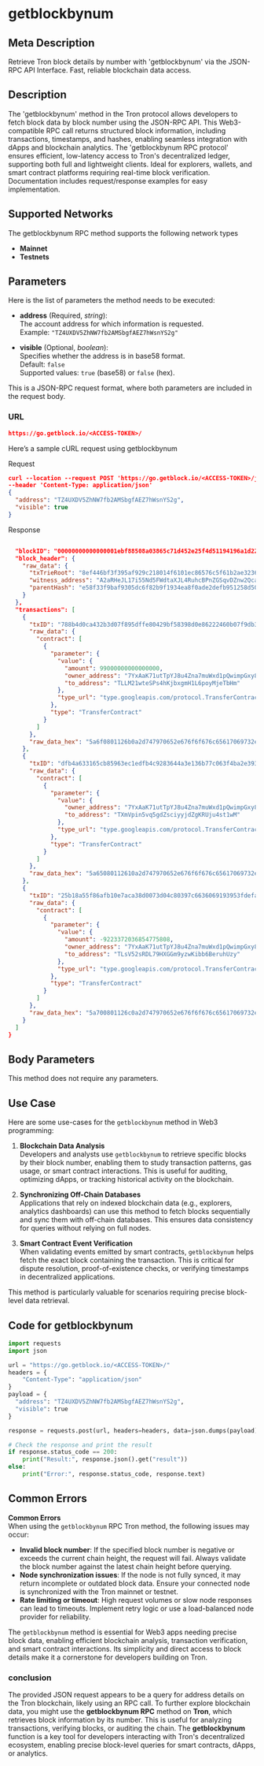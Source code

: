 # getblockbynum


## Meta Description
Retrieve Tron block details by number with 'getblockbynum' via the JSON-RPC API Interface. Fast, reliable blockchain data access.

## Description
The 'getblockbynum' method in the Tron protocol allows developers to fetch block data by block number using the JSON-RPC API. This Web3-compatible RPC call returns structured block information, including transactions, timestamps, and hashes, enabling seamless integration with dApps and blockchain analytics. The 'getblockbynum RPC protocol' ensures efficient, low-latency access to Tron's decentralized ledger, supporting both full and lightweight clients. Ideal for explorers, wallets, and smart contract platforms requiring real-time block verification. Documentation includes request/response examples for easy implementation.

## Supported Networks
The getblockbynum RPC method supports the following network types
- **Mainnet**
- **Testnets**

## Parameters

Here is the list of parameters the method needs to be executed:

- **address** (Required, *string*):  
  The account address for which information is requested.  
  Example: `"TZ4UXDV5ZhNW7fb2AMSbgfAEZ7hWsnYS2g"`

- **visible** (Optional, *boolean*):  
  Specifies whether the address is in base58 format.  
  Default: `false`  
  Supported values: `true` (base58) or `false` (hex).  

This is a JSON-RPC request format, where both parameters are included in the request body.

### URL
```json
https://go.getblock.io/<ACCESS-TOKEN>/
```
Here’s a sample cURL request using getblockbynum

Request
```json
curl --location --request POST 'https://go.getblock.io/<ACCESS-TOKEN>/jsonrpc' 
--header 'Content-Type: application/json' 
{
  "address": "TZ4UXDV5ZhNW7fb2AMSbgfAEZ7hWsnYS2g",
  "visible": true
}
```

Response
```json

  "blockID": "00000000000000001ebf88508a03865c71d452e25f4d51194196a1d22b6653dc",
  "block_header": {
    "raw_data": {
      "txTrieRoot": "8ef446bf3f395af929c218014f6101ec86576c5f61b2ae3236bf3a2ab5e2fecd",
      "witness_address": "A2aRHeJL17i55Nd5FWdtaXJL4RuhcBPnZGSqvDZnw2Qcadhh9hhFBwAkHM52Tuv6d15wMcMgrUc3hi1HpCCyAefw5kDgbvbGWjKgJoyER8ZY1w6sy3pxp56YdtiW4LtbCKaWyRpxzXv4mEmh88Y2ipZP8VFpSy8YLqnj",
      "parentHash": "e58f33f9baf9305dc6f82b9f1934ea8f0ade2defb951258d50167028c780351f"
    }
  },
  "transactions": [
    {
      "txID": "788b4d0ca432b3d07f895dffe80429bf58398d0e86222460b07f9db38e238803",
      "raw_data": {
        "contract": [
          {
            "parameter": {
              "value": {
                "amount": 99000000000000000,
                "owner_address": "7YxAaK71utTpYJ8u4Zna7muWxd1pQwimpGxy8",
                "to_address": "TLLM21wteSPs4hKjbxgmH1L6poyMjeTbHm"
              },
              "type_url": "type.googleapis.com/protocol.TransferContract"
            },
            "type": "TransferContract"
          }
        ]
      },
      "raw_data_hex": "5a6f0801126b0a2d747970652e676f6f676c65617069732e636f6d2f70726f746f636f6c2e5472616e73666572436f6e7472616374123a0a17307830303030303030303030303030303030303030303012154171b0af54e0a1182a5e0947d6a64f3b22740ef3181880808ec69bffedaf01"
    },
    {
      "txID": "dfb4a633165cb85963ec1edfb4c9283644a3e136b77c063f4ba2e39307863a75",
      "raw_data": {
        "contract": [
          {
            "parameter": {
              "value": {
                "owner_address": "7YxAaK71utTpYJ8u4Zna7muWxd1pQwimpGxy8",
                "to_address": "TXmVpin5vq5gdZsciyyjdZgKRUju4st1wM"
              },
              "type_url": "type.googleapis.com/protocol.TransferContract"
            },
            "type": "TransferContract"
          }
        ]
      },
      "raw_data_hex": "5a65080112610a2d747970652e676f6f676c65617069732e636f6d2f70726f746f636f6c2e5472616e73666572436f6e747261637412300a173078303030303030303030303030303030303030303030121541ef1bd15b5b657f69611b053a6f4fcd7268a50858"
    },
    {
      "txID": "25b18a55f86afb10e7aca38d0073d04c80397c6636069193953fdefaea0b8369",
      "raw_data": {
        "contract": [
          {
            "parameter": {
              "value": {
                "amount": -9223372036854775808,
                "owner_address": "7YxAaK71utTpYJ8u4Zna7muWxd1pQwimpGxy8",
                "to_address": "TLsV52sRDL79HXGGm9yzwKibb6BeruhUzy"
              },
              "type_url": "type.googleapis.com/protocol.TransferContract"
            },
            "type": "TransferContract"
          }
        ]
      },
      "raw_data_hex": "5a700801126c0a2d747970652e676f6f676c65617069732e636f6d2f70726f746f636f6c2e5472616e73666572436f6e7472616374123b0a17307830303030303030303030303030303030303030303012154177944d19c052b73ee2286823aa83f8138cb7032f1880808080808080808001"
    }
  ]
}
```
## Body Parameters

This method does not require any parameters.

## Use Case

Here are some use-cases for the `getblockbynum` method in Web3 programming:

1. **Blockchain Data Analysis**  
   Developers and analysts use `getblockbynum` to retrieve specific blocks by their block number, enabling them to study transaction patterns, gas usage, or smart contract interactions. This is useful for auditing, optimizing dApps, or tracking historical activity on the blockchain.

2. **Synchronizing Off-Chain Databases**  
   Applications that rely on indexed blockchain data (e.g., explorers, analytics dashboards) can use this method to fetch blocks sequentially and sync them with off-chain databases. This ensures data consistency for queries without relying on full nodes.

3. **Smart Contract Event Verification**  
   When validating events emitted by smart contracts, `getblockbynum` helps fetch the exact block containing the transaction. This is critical for dispute resolution, proof-of-existence checks, or verifying timestamps in decentralized applications.  

This method is particularly valuable for scenarios requiring precise block-level data retrieval.

## Code for getblockbynum


```python
import requests
import json

url = "https://go.getblock.io/<ACCESS-TOKEN>/"
headers = {
    "Content-Type": "application/json"
}
payload = {
  "address": "TZ4UXDV5ZhNW7fb2AMSbgfAEZ7hWsnYS2g",
  "visible": true
}

response = requests.post(url, headers=headers, data=json.dumps(payload))

# Check the response and print the result
if response.status_code == 200:
    print("Result:", response.json().get("result"))
else:
    print("Error:", response.status_code, response.text)
```
## Common Errors

**Common Errors**  
When using the `getblockbynum` RPC Tron method, the following issues may occur:  
- **Invalid block number**: If the specified block number is negative or exceeds the current chain height, the request will fail. Always validate the block number against the latest chain height before querying.  
- **Node synchronization issues**: If the node is not fully synced, it may return incomplete or outdated block data. Ensure your connected node is synchronized with the Tron mainnet or testnet.  
- **Rate limiting or timeout**: High request volumes or slow node responses can lead to timeouts. Implement retry logic or use a load-balanced node provider for reliability.  

The `getblockbynum` method is essential for Web3 apps needing precise block data, enabling efficient blockchain analysis, transaction verification, and smart contract interactions. Its simplicity and direct access to block details make it a cornerstone for developers building on Tron.

### conclusion

The provided JSON request appears to be a query for address details on the Tron blockchain, likely using an RPC call. To further explore blockchain data, you might use the **getblockbynum RPC** method on **Tron**, which retrieves block information by its number. This is useful for analyzing transactions, verifying blocks, or auditing the chain. The **getblockbynum** function is a key tool for developers interacting with Tron's decentralized ecosystem, enabling precise block-level queries for smart contracts, dApps, or analytics.
